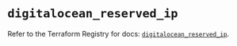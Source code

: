 # `digitalocean_reserved_ip`

Refer to the Terraform Registry for docs: [`digitalocean_reserved_ip`](https://registry.terraform.io/providers/digitalocean/digitalocean/2.59.0/docs/resources/reserved_ip).
